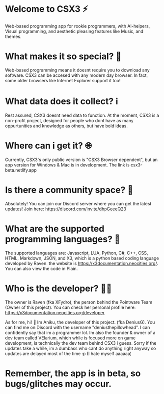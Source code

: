 # Welcome to CSX3 ⚡
Web-based programming app for rookie programmers, with AI-helpers, Visual programming, and aesthetic pleasing features like Music, and themes. 

# What makes it so special? 🤔

Web-based programming means it doesnt require you to download any software. CSX3 can be accesed with any modern day browser. In fact, some older browsers like Internet Explorer support it too!

# What data does it collect? ℹ️

Rest assured, CSX3 doesnt need data to function. At the moment, CSX3 is a non-profit project, designed for people who dont have as many oppurtunities and knowledge as others, but have bold ideas.

# Where can i get it? 🌐

Currently, CSX3's only public version is "CSX3 Browser dependent", but an app version for Windows & Mac is in development. The link is 
csx3-beta.netlify.app

# Is there a community space? 🤝

Absolutely! You can join our Discord server where you can get the latest updates! Join here: https://discord.com/invite/dhpGeeeQ23

# What are the supported programming languages? 📗

The supported languages are: Javascript, LUA, Python, C#,  C++, CSS, HTML, Markdown, JSON, and X3, which is a python based coding language developed by Raven. the website is https://x3documentation.neocities.org/.  You can also view the code in Plain.

# Who is the developer? 👩‍💻

The owner is Raven (fka XFydro), the person behind the Pointware Team (Owner of this project). You can check her personal profile here: https://x3documentation.neocities.org/developer

As for me, hi! 👋 Im Aniku, the developer of this project. (fka DeniusG). You can find me on Discord with the username "deniusthepillowhead". I can confidently say that im a programmer lol. Im also the founder & owner of a dev team called VElarium, which while is focused more on game development, is technically the dev team behind CSX3 i guess. Sorry if the updates take a while, im a dumbass who cant do anything right anyway so updates are delayed most of the time :p (I hate myself aaaaaa)


# Remember, the app is in beta, so bugs/glitches may occur.
